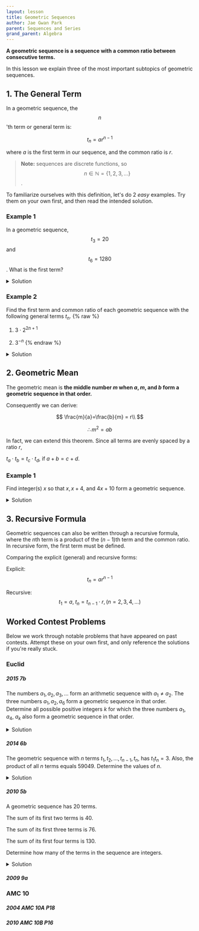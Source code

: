 ```yaml
---
layout: lesson
title: Geometric Sequences
author: Jae Gwan Park
parent: Sequences and Series
grand_parent: Algebra
---
```


**A geometric sequence is a sequence with a common ratio between consecutive terms.**

In this lesson we explain three of the most important subtopics of geometric sequences.

## 1. The General Term

In a geometric sequence, the $$n$$'th term or general term is:

$$
t_n= ar^{n-1}
$$

where $a$ is the first term in our sequence, and the common ratio is $r$. 

> **Note:** sequences are discrete functions, so $$n \in \mathbb{N} = \{1,2,3,\ldots \}$$.

To familiarize ourselves with this definition, let's do 2 *easy* examples. Try them on your own first, and then read the intended solution.

### Example 1

In a geometric sequence, $$t_3=20$$ and $$t_6=1280$$. What is the first term?

<details>
    <summary> Solution </summary>
    <p>
        $$
        \begin{align*}
        t_3 &= ar^2 = 20\\
        t_6 &= ar^5 = 1280 
        \end{align*}
        $$
		Dividing $t_6$ by $t_3$ gets rid of $a$, and we are left with:
        $$
        r^3 = \frac{1280}{20} = 64 = 4^3
        $$
        $$
        \therefore r = 4
        $$
        Plugging in $r = 4$ into $ar^2 = 20$:
        $$
        \begin{align*}
          16a &=20\\
          \therefore a &=5/4
        \end{align*}
        $$
        $$\therefore$$ the first term is 5/4.
    </p>
    <b>QED</b>
    <hr>
</details>

### Example 2
Find the first term and common ratio of each geometric sequence with the following general terms $t_n$.
{% raw %}
1. $3 \cdot 2^{2n+1}$ 

2. $3^{-n}$
{% endraw %}
   
<details>
    <summary> Solution </summary>
    <p>
    Let the first term be $a$ and the common ration be $r$ for both solutions.
    </p>
    <p>
    1. $t_n = 3 \cdot 2^{2n+1} = 6 \cdot 2^{2n} = 6 \cdot 4^n = (6 \cdot 4) \cdot 4^{n-1} = 24 \cdot 4^{n-1}$
        $\therefore a = 24$ and $r=4$.
    </p>
    <p>
    2. $t_n=3^{-n} = 3^{-(n-1)} \cdot \frac{1}{3} = \frac{1}{3} \cdot (\frac{1}{3})^{n-1}$
    $\therefore a = \frac{1}{3}$ and $r=\frac{1}{3}$.
    </p>
    <b>QED</b>
    <hr>
</details>

## 2. Geometric Mean

The geometric mean is **the middle number $m$ when $a, m,$ and $b$ form a geometric sequence in that order.**

Consequently we can derive:

$$
\frac{m}{a}=\frac{b}{m} = r\\
$$

$$
\therefore m^2 = ab
$$

In fact, we can extend this theorem. Since all terms are evenly spaced by a ratio $r$, 

$t_a \cdot t_b = t_c \cdot t_d$, if $a+b = c+d$.

### Example 1
Find integer(s) $x$ so that $x, x+4,$ and $4x+10$ form a geometric sequence.

<details>
    <summary> Solution </summary>
    <p>
    Applying the geometric mean, $(x+4)^2 = x(4x+10)$.
    </p>
    <p>
    We can simply solve for this quadratic for $x=-\frac{8}{3}$ or $x=2$.
    Since $x$ must be integer, $\therefore x=2$.
    </p>
    <b>QED</b>
    <hr>
</details>

## 3. Recursive Formula

Geometric sequences can also be written through a recursive formula, where the $n$th term is a product of the $(n-1)$th term and the common ratio. 
In recursive form, the first term must be defined.

Comparing the explicit (general) and recursive forms:

Explicit:
$$
t_n=ar^{n-1}
$$


Recursive:
$$
t_1=a, \; t_n = t_{n-1} \cdot r, (n=2,3,4,\ldots)
$$

## Worked Contest Problems

Below we work through notable problems that have appeared on past contests. 
Attempt these on your own first, and only reference the solutions if you're really stuck.

### Euclid 

##### 2015 7b

The numbers $a_1, a_2, a_3,\ldots$ form an arithmetic sequence with $a_1 \neq a_2$. 
The three numbers $a_1, a_2, a_6$ form a geometric sequence in that order. 
Determine all possible positive integers $k$ for which the three numbers $a_1$, $a_4$, $a_k$ also form a geometric sequence in that order.

<details>
    <summary> Solution </summary>
    <p>
    Since $a1, a2, a6$ form a geometric sequence, we can apply the geometric mean:
    $$
    \begin{align*}
        \frac{a_2}{a_1}&=\frac{a_6}{a_2} \\
        (a_2)^2 &= a_1 a_6
    \end{align*}
    $$
    </p>
</details>


##### 2014 6b

The geometric sequence with $n$ terms $t_1, t_2, \ldots, t_{n-1}, t_n$, has $t_1 t_n = 3$. 
Also, the product of all $n$ terms equals $59049$. Determine the values of $n$.

<details>
    <summary> Solution </summary>
    <p>
    Here's a scenarion where I'd say brute forcing actually works. 
    <br>
    Evaluating: 
    $$
    \begin{align*}
        t_1 \cdot t_2 \cdot \ldots \cdot t_{n-1} \cdot t_n &=59049\\
        a \cdot ar \cdot \ldots ar^{n-2} \cdot ar^{n-1} &= 59049\\
        (a)^n \cdot (r \cdot r^2 \ldots r^{n-1}) &= 59049\\
        a^n \cdot r^{\frac{1}{2}n(n-1)} &= 59049 \; \; (1)
    \end{align*}
    $$
    </p>
    <p>
    Now let's look at what else we were given. From $t_1 t_n = 3$, 
    $$
    \begin{align*}
        (a)(ar^{n-1}) &=3\\
        a^2 r^{n-1} &=3 \; \; \; \; \; \; (2)
    \end{align*}
    $$
    </p>
    <p>
    Note that $(1)$ and $(2)$ are close to each other. We can raise $(2)$ to the $n$th power, getting;
    $$
    \begin{align*}
        (a^2 r^{n-1})^n &= 3^n\\
        a^{2n} r^{n(n-1)} &= 3^n
    \end{align*}
    $$
    We can further raise both sides to the $\frac{1}{2}$ power, getting;
    $$
    \begin{align*}
        (a^{2n} r^{n(n-1)})^{\frac{1}{2}} &= (3^n)^\frac{1}{2}\\
        (a^n r^{\frac{1}{2}(n)(n-1)} &= 3^{\frac{n}{2}} \;\;\; (3)
    \end{align*}
    $$
    Since $(3) = (1)$, we can conclude $3^\frac{n}{2} = 59049 = 3^10$
    $$
    \therefore n = 2 \cdot 10 = 20.
    $$
    <b>QED</b>
    </p>
</details>

##### 2010 5b

A geometric sequence has 20 terms. 

The sum of its first two terms is 40.

The sum of its first three terms is 76.

The sum of its first four terms is 130.

Determine how many of the terms in the sequence are integers.

<details>
    <summary> Solution </summary>
    <p>
        
    </p>
</details>

##### 2009 9a

### AMC 10

##### 2004 AMC 10A P18

##### 2010 AMC 10B P16